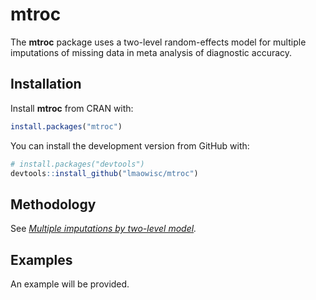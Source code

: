 
<!-- README.md is generated from README.Rmd. Please edit that file -->

# mtroc

The **mtroc** package uses a two-level random-effects model for multiple
imputations of missing data in meta analysis of diagnostic accuracy.

## Installation

Install **mtroc** from CRAN with:

``` r
install.packages("mtroc")
```

You can install the development version from GitHub with:

``` r
# install.packages("devtools")
devtools::install_github("lmaowisc/mtroc")
```

## Methodology

See [*Multiple imputations by two-level
model*](https://lmaowisc.github.io/mtroc/articles/Two-level-mi.html)*.*

## Examples

An example will be provided.
